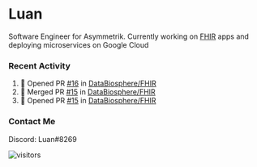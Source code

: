 # Luan

Software Engineer for Asymmetrik. Currently working on [FHIR](https://hl7.org/FHIR/) apps and deploying microservices on Google Cloud

### Recent Activity

<!--START_SECTION:activity-->
1. 💪 Opened PR [#16](https://github.com/DataBiosphere/FHIR/pull/16) in [DataBiosphere/FHIR](https://github.com/DataBiosphere/FHIR)
2. 🎉 Merged PR [#15](https://github.com/DataBiosphere/FHIR/pull/15) in [DataBiosphere/FHIR](https://github.com/DataBiosphere/FHIR)
3. 💪 Opened PR [#15](https://github.com/DataBiosphere/FHIR/pull/15) in [DataBiosphere/FHIR](https://github.com/DataBiosphere/FHIR)
<!--END_SECTION:activity-->

<!--START_SECTION:activity-->

### Contact Me

Discord: Luan#8269

![visitors](https://visitor-badge.glitch.me/badge?page_id=luan-asym.visitor-badge)

